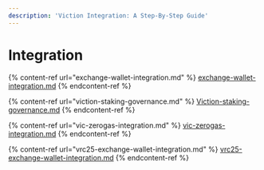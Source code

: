 ```yaml
---
description: 'Viction Integration: A Step-By-Step Guide'
---
```


# Integration

{% content-ref url="exchange-wallet-integration.md" %}
[exchange-wallet-integration.md](exchange-wallet-integration.md)
{% endcontent-ref %}

{% content-ref url="viction-staking-governance.md" %}
[Viction-staking-governance.md](viction-staking-governance.md)
{% endcontent-ref %}

{% content-ref url="vic-zerogas-integration.md" %}
[vic-zerogas-integration.md](vic-zerogas-integration.md)
{% endcontent-ref %}

{% content-ref url="vrc25-exchange-wallet-integration.md" %}
[vrc25-exchange-wallet-integration.md](vrc25-exchange-wallet-integration.md)
{% endcontent-ref %}